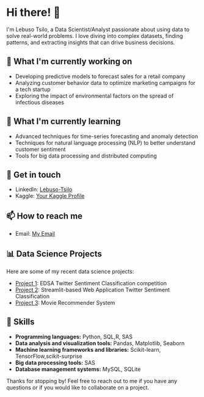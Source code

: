 # Hi there! 👋

I'm Lebuso Tsilo, a Data Scientist/Analyst passionate about using data to solve real-world problems. I love diving into complex datasets, finding patterns, and extracting insights that can drive business decisions. 

## 🔭 What I'm currently working on
- Developing predictive models to forecast sales for a retail company
- Analyzing customer behavior data to optimize marketing campaigns for a tech startup
- Exploring the impact of environmental factors on the spread of infectious diseases

## 🌱 What I'm currently learning
- Advanced techniques for time-series forecasting and anomaly detection
- Techniques for natural language processing (NLP) to better understand customer sentiment
- Tools for big data processing and distributed computing

## 💬 Get in touch
- LinkedIn: [Lebuso-Tsilo](https://www.linkedin.com/in/lebuso-tsilo)
- Kaggle: [Your Kaggle Profile](https://www.kaggle.com/lebusotsilo/)

## 📫 How to reach me
- Email: [My Email](lebuso:lebusotsilo6@gmail.com)

## 📊 Data Science Projects
Here are some of my recent data science projects:

- [Project 1](https://LPTsilo/Classification_Sprint_2207FTDS_Team_ES2): EDSA Twitter Sentiment Classification competition
- [Project 2](https://github.com/LPTsilo/classification-predict-streamlit-template): Streamlit-based Web Application Twitter Sentiment Classification
- [Project 3](https://github.com/yourusername/project3): Movie Recommender System

## 🚀 Skills
- **Programming languages:** Python, SQL,R, SAS
- **Data analysis and visualization tools:** Pandas, Matplotlib, Seaborn
- **Machine learning frameworks and libraries:** Scikit-learn, TensorFlow,scikit-surprise
- **Big data processing tools:** SAS
- **Database management systems:** MySQL, SQLite

Thanks for stopping by! Feel free to reach out to me if you have any questions or if you would like to collaborate on a project.
